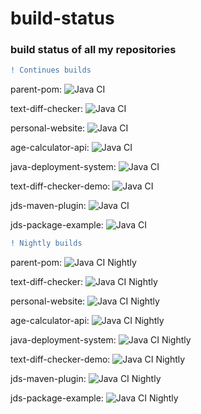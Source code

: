 # build-status
### build status of all my repositories

```diff
! Continues builds
```
parent-pom: ![Java CI](https://github.com/barrouh/parent-pom/workflows/Java%20CI/badge.svg)

text-diff-checker: ![Java CI](https://github.com/barrouh/text-diff-checker/workflows/Java%20CI/badge.svg)

personal-website: ![Java CI](https://github.com/barrouh/personal-website/workflows/Java%20CI/badge.svg)

age-calculator-api: ![Java CI](https://github.com/barrouh/age-calculator-api/workflows/Java%20CI/badge.svg)

java-deployment-system: ![Java CI](https://github.com/barrouh/java-deployment-system/workflows/Java%20CI/badge.svg)

text-diff-checker-demo: ![Java CI](https://github.com/barrouh/text-diff-checker-demo/workflows/Java%20CI/badge.svg)

jds-maven-plugin: ![Java CI](https://github.com/barrouh/jds-maven-plugin/workflows/Java%20CI/badge.svg)

jds-package-example: ![Java CI](https://github.com/barrouh/jds-package-example/workflows/Java%20CI/badge.svg)

```diff
! Nightly builds
```
parent-pom: ![Java CI Nightly](https://github.com/barrouh/parent-pom/workflows/Java%20CI%20Nightly/badge.svg)

text-diff-checker: ![Java CI Nightly](https://github.com/barrouh/text-diff-checker/workflows/Java%20CI%20Nightly/badge.svg)

personal-website: ![Java CI Nightly](https://github.com/barrouh/personal-website/workflows/Java%20CI%20Nightly/badge.svg)

age-calculator-api: ![Java CI Nightly](https://github.com/barrouh/age-calculator-api/workflows/Java%20CI%20Nightly/badge.svg)

java-deployment-system: ![Java CI Nightly](https://github.com/barrouh/java-deployment-system/workflows/Java%20CI%20Nightly/badge.svg)

text-diff-checker-demo: ![Java CI Nightly](https://github.com/barrouh/text-diff-checker-demo/workflows/Java%20CI%20Nightly/badge.svg)

jds-maven-plugin: ![Java CI Nightly](https://github.com/barrouh/jds-maven-plugin/workflows/Java%20CI%20Nightly/badge.svg)

jds-package-example: ![Java CI Nightly](https://github.com/barrouh/jds-package-example/workflows/Java%20CI%20Nightly/badge.svg)
